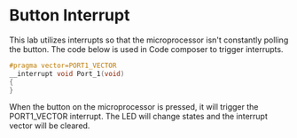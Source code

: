 # Button Interrupt
This lab utilizes interrupts so that the microprocessor isn't constantly polling the button. The code below is used in Code composer to trigger interrupts.

```c
#pragma vector=PORT1_VECTOR
__interrupt void Port_1(void)
{
}
```

When the button on the microprocessor is pressed, it will trigger the PORT1_VECTOR interrupt. The LED will change states and the interrupt vector will be cleared. 

